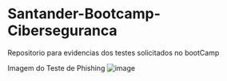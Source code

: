 # Santander-Bootcamp-Ciberseguranca
Repositorio para evidencias dos testes solicitados no bootCamp

Imagem do Teste de Phishing
![image](https://github.com/user-attachments/assets/d05d666c-d0e5-4361-811a-7925fb63d837)
